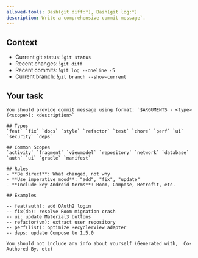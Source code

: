 ```yaml
---
allowed-tools: Bash(git diff:*), Bash(git log:*)
description: Write a comprehensive commit message`.
---
```



## Context

- Current git status: !`git status`
- Recent changes: !`git diff`
- Recent commits: !`git log --oneline -5`
- Current branch: !`git branch --show-current`

## Your task
    You should provide commit message using format: `$ARGUMENTS - <type>(<scope>): <description>`

    ## Types
    `feat` `fix` `docs` `style` `refactor` `test` `chore` `perf` `ui` `security` `deps`

    ## Common Scopes
    `activity` `fragment` `viewmodel` `repository` `network` `database` `auth` `ui` `gradle` `manifest`

    ## Rules
    - **Be direct**: What changed, not why
    - **Use imperative mood**: "add", "fix", "update"
    - **Include key Android terms**: Room, Compose, Retrofit, etc.

    ## Examples

    -- feat(auth): add OAuth2 login
    -- fix(db): resolve Room migration crash
    -- ui: update Material3 buttons
    -- refactor(vm): extract user repository
    -- perf(list): optimize RecyclerView adapter
    -- deps: update Compose to 1.5.0

    You should not include any info about yourself (Generated with,  Co-Authored-By, etc)
